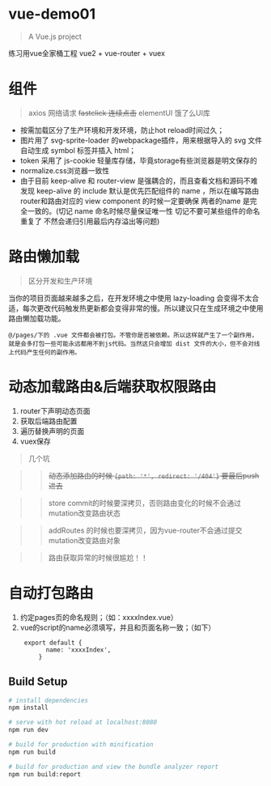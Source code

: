 # vue-demo01

> A Vue.js project

练习用vue全家桶工程
vue2 + vue-router + vuex 

# 组件

> axios 网络请求
  ~~fastclick 连续点击~~
  elementUI 饿了么UI库

* 按需加载区分了生产环境和开发环境，防止hot reload时间过久；
* 图片用了 svg-sprite-loader 的webpackage插件，用来根据导入的 svg 文件自动生成 symbol 标签并插入 html；
* token 采用了 js-cookie 轻量库存储，毕竟storage有些浏览器是明文保存的
* normalize.css浏览器一致性
* 由于目前 keep-alive 和 router-view 是强耦合的，而且查看文档和源码不难发现 keep-alive 的 include 默认是优先匹配组件的 name ，所以在编写路由router和路由对应的 view component 的时候一定要确保 两者的name 是完全一致的。(切记 name 命名时候尽量保证唯一性 切记不要可某些组件的命名重复了 不然会递归引用最后内存溢出等问题)

# 路由懒加载

> 区分开发和生产环境

当你的项目页面越来越多之后，在开发环境之中使用 lazy-loading 会变得不太合适，每次更改代码触发热更新都会变得非常的慢。所以建议只在生成环境之中使用路由懒加载功能。

```  
@/pages/下的 .vue 文件都会被打包。不管你是否被依赖。所以这样就产生了一个副作用，就是会多打包一些可能永远都用不到js代码。当然这只会增加 dist 文件的大小，但不会对线上代码产生任何的副作用。
```

# 动态加载路由&后端获取权限路由

1. router下声明动态页面
2. 获取后端路由配置
3. 遍历替换声明的页面
4. vuex保存

> 几个坑

>> ~~动态添加路由的时候 `{path: '*', redirect: '/404'}` 要最后push进去~~

>> store commit的时候要深拷贝，否则路由变化的时候不会通过mutation改变路由状态

>> addRoutes 的时候也要深拷贝，因为vue-router不会通过提交mutation改变路由对象

>> 路由获取异常的时候很尴尬！！

# 自动打包路由

1. 约定pages页的命名规则；（如：xxxxIndex.vue）
2. vue的script的name必须填写，并且和页面名称一致；（如下）
   ``` 
    export default {
          name: 'xxxxIndex',
        }
   ```




## Build Setup

``` bash
# install dependencies
npm install

# serve with hot reload at localhost:8080
npm run dev

# build for production with minification
npm run build

# build for production and view the bundle analyzer report
npm run build:report
```

